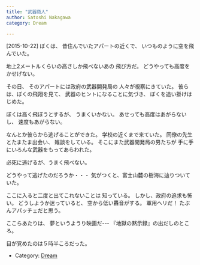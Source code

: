 ```yaml
---
title: "武器商人"
author: Satoshi Nakagawa
category: Dream

---
```


[2015-10-22]  ぼくは、
昔住んでいたアパートの近くで、
いつものように空を飛んでいた。

地上2メートルくらいの高さしか飛べないあの
飛び方だ。
どうやっても高度をかせげない。

 その日、
そのアパートには政府の武器開発局の
人々が視察にきていた。
彼らは、ぼくの飛翔を見て、
武器のヒントになることに気づき、
ぼくを追い掛けはじめた。

 ぼくは高く飛ぼうとするが、
うまくいかない。
あせっても高度はあがらないし、
速度もあがらない。

 なんとか彼らから逃げることができた。
学校の近くまで来ていた。
同僚の先生とたまたま出会い、
雑談をしている。
そこにまた武器開発局の男たちが
手に手にいろんな武器をもってあらわれた。

 必死に逃げるが、うまく飛べない。

 どうやって逃げたのだろうか・・・
気がつくと、富士山麓の樹海に辿りついていた。

 ここに入ると二度と出てこれないことは
知っている。
しかし、政府の追求も怖い。
どうしようか迷っていると、
空から低い轟音がする。
軍用ヘリだ！
たぶんアパッチェだと思う。

 ここらあたりは、
夢というようり映画だ---
『地獄の黙示録』の出だしのところ。

 目が覚めたのは５時半ころだった。

- Category: [Dream](categories.html#Dream)

